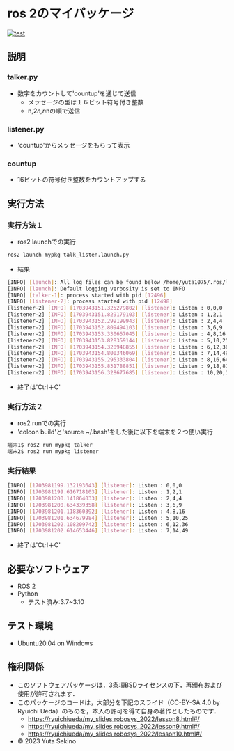 # ros 2のマイパッケージ
[![test](https://github.com/Xe0000/mypkg/actions/workflows/test.yml/badge.svg)](https://github.com/Xe0000/mypkg/actions/workflows/test.yml)
## 説明
### talker.py
* 数字をカウントして'countup'を通じて送信
    * メッセージの型は１６ビット符号付き整数
    * n,2*n,n*nの順で送信
### listener.py
* 'countup'からメッセージをもらって表示
### countup
* 16ビットの符号付き整数をカウントアップする

## 実行方法
### 実行方法１
* ros2 launchでの実行
```bash
ros2 launch mypkg talk_listen.launch.py
```
* 結果
```bash
[INFO] [launch]: All log files can be found below /home/yuta1075/.ros/log/2023-12-30-22-32-30-396122-LAPTOP-RCB6ATE5-12494
[INFO] [launch]: Default logging verbosity is set to INFO
[INFO] [talker-1]: process started with pid [12496]
[INFO] [listener-2]: process started with pid [12498]
[listener-2] [INFO] [1703943151.325279802] [listener]: Listen : 0,0,0
[listener-2] [INFO] [1703943151.829179103] [listener]: Listen : 1,2,1
[listener-2] [INFO] [1703943152.299199943] [listener]: Listen : 2,4,4
[listener-2] [INFO] [1703943152.809494103] [listener]: Listen : 3,6,9
[listener-2] [INFO] [1703943153.330667045] [listener]: Listen : 4,8,16
[listener-2] [INFO] [1703943153.828359144] [listener]: Listen : 5,10,25
[listener-2] [INFO] [1703943154.328948855] [listener]: Listen : 6,12,36
[listener-2] [INFO] [1703943154.800346069] [listener]: Listen : 7,14,49
[listener-2] [INFO] [1703943155.295333804] [listener]: Listen : 8,16,64
[listener-2] [INFO] [1703943155.831788851] [listener]: Listen : 9,18,81
[listener-2] [INFO] [1703943156.328677685] [listener]: Listen : 10,20,100
```
* 終了は'Ctrl＋C'

### 実行方法２
* ros2 runでの実行
* 'colcon build'と'source ~/.bash'をした後に以下を端末を２つ使い実行
```bash
端末1$ ros2 run mypkg talker
端末2$ ros2 run mypkg listener
```
### 実行結果
```bash
[INFO] [1703981199.132193643] [listener]: Listen : 0,0,0
[INFO] [1703981199.616718103] [listener]: Listen : 1,2,1
[INFO] [1703981200.141864033] [listener]: Listen : 2,4,4
[INFO] [1703981200.634339358] [listener]: Listen : 3,6,9
[INFO] [1703981201.118360392] [listener]: Listen : 4,8,16
[INFO] [1703981201.634679984] [listener]: Listen : 5,10,25
[INFO] [1703981202.108209742] [listener]: Listen : 6,12,36
[INFO] [1703981202.614653446] [listener]: Listen : 7,14,49
```
* 終了は'Ctrl＋C'

## 必要なソフトウェア
* ROS 2
* Python
    * テスト済み:3.7~3.10
## テスト環境
* Ubuntu20.04 on Windows

## 権利関係
* このソフトウェアパッケージは，3条項BSDライセンスの下，再頒布および使用が許可されます．
* このパッケージのコードは，大部分を下記のスライド（CC-BY-SA 4.0 by Ryuichi Ueda）のものを，本人の許可を得て自身の著作としたものです．
    * [https://ryuichiueda/my_slides robosys_2022/lesson8.html#/](https://ryuichiueda.github.io/my_slides/robosys_2022/lesson8.html#/)
    * [https://ryuichiueda/my_slides robosys_2022/lesson9.html#/](https://ryuichiueda.github.io/my_slides/robosys_2022/lesson9.html#/)
    * [https://ryuichiueda/my_slides robosys_2022/lesson10.html#/](https://ryuichiueda.github.io/my_slides/robosys_2022/lesson10.html#/)
* © 2023 Yuta Sekino
